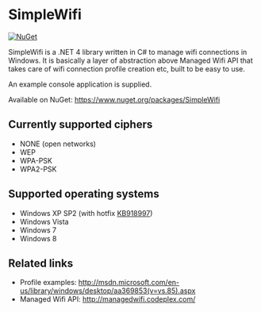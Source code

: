 ﻿SimpleWifi
==========


[![NuGet](https://img.shields.io/nuget/dt/SimpleWifi.svg)](https://www.nuget.org/packages/SimpleWifi)

SimpleWifi is a .NET 4 library written in C# to manage wifi connections in Windows.  It is basically a layer of abstraction above Managed Wifi API that takes care of wifi connection profile creation etc, built to be easy to use.

An example console application is supplied.

Available on NuGet: https://www.nuget.org/packages/SimpleWifi

Currently supported ciphers
---------------------------
- NONE (open networks)
- WEP
- WPA-PSK
- WPA2-PSK
 
Supported operating systems
---------------------------
- Windows XP SP2 (with hotfix [KB918997](http://support.microsoft.com/kb/918997))
- Windows Vista
- Windows 7
- Windows 8

Related links
-------------
- Profile examples: http://msdn.microsoft.com/en-us/library/windows/desktop/aa369853(v=vs.85).aspx
- Managed Wifi API: http://managedwifi.codeplex.com/
